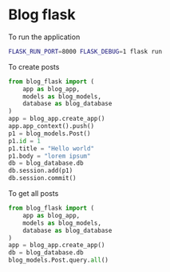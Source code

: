 # Blog flask

To run the application
```bash
FLASK_RUN_PORT=8000 FLASK_DEBUG=1 flask run
```

To create posts

```python
from blog_flask import (
    app as blog_app,
    models as blog_models,
    database as blog_database
)
app = blog_app.create_app()
app.app_context().push()
p1 = blog_models.Post()
p1.id = 1
p1.title = "Hello world"
p1.body = "lorem ipsum"
db = blog_database.db
db.session.add(p1)
db.session.commit()
```

To get all posts
```python
from blog_flask import (
    app as blog_app,
    models as blog_models,
    database as blog_database
)
app = blog_app.create_app()
db = blog_database.db
blog_models.Post.query.all()
```